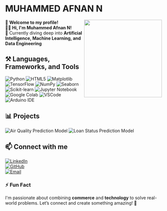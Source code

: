 # **MUHAMMED AFNAN N**

<picture> <img align="right" src="https://github.com/7oSkaaa/7oSkaaa/blob/main/Images/Right_Side.gif?raw=true" width = 250px></picture>

👋 **Welcome to my profile!**  
👨‍💻 **Hi, I'm Muhammed Afnan N!**  
🌱 Currently diving deep into **Artificial Intelligence, Machine Learning, and Data Engineering**  














## ⚒️ **Languages, Frameworks, and Tools**




<div>
  <img src="https://img.shields.io/badge/Python-3776AB?style=for-the-badge&logo=python&logoColor=white" alt="Python"/>
  <img src="https://img.shields.io/badge/HTML5-E34F26?style=for-the-badge&logo=html5&logoColor=white" alt="HTML5"/>
  <img src="https://img.shields.io/badge/Matplotlib-FF8800?style=for-the-badge&logo=python&logoColor=white" alt="Matplotlib"/>
  <img src="https://img.shields.io/badge/TensorFlow-FF6F00?style=for-the-badge&logo=tensorflow&logoColor=white" alt="TensorFlow"/>
<img src="https://img.shields.io/badge/NumPy-013243?style=for-the-badge&logo=numpy&logoColor=white" alt="NumPy"/>
<img src="https://img.shields.io/badge/Seaborn-2E4A62?style=for-the-badge&logo=seaborn&logoColor=white" alt="Seaborn"/>
<img src="https://img.shields.io/badge/ScikitLearn-F7931E?style=for-the-badge&logo=scikitlearn&logoColor=white" alt="Scikit-learn"/>
<img src="https://img.shields.io/badge/Jupyter-DA5B0B?style=for-the-badge&logo=jupyter&logoColor=white" alt="Jupyter Notebook"/>
<img src="https://img.shields.io/badge/Google%20Colab-F9AB00?style=for-the-badge&logo=googlecolab&logoColor=white" alt="Google Colab"/>
<img src="https://img.shields.io/badge/Visual%20Studio%20Code-0078D4?style=for-the-badge&logo=visualstudiocode&logoColor=white" alt="VSCode"/>

<img src="https://img.shields.io/badge/Arduino-00979D?style=for-the-badge&logo=arduino&logoColor=white" alt="Arduino IDE"/>

</div>

## 📊 **Projects**
<img src="https://img.shields.io/badge/Air%20Quality%20Prediction%20Model-4CAF50?style=for-the-badge&logo=cloud&logoColor=white" alt="Air Quality Prediction Model"/>
<img src="https://img.shields.io/badge/Loan%20Status%20Prediction%20Model-0078D4?style=for-the-badge&logo=money&logoColor=white" alt="Loan Status Prediction Model"/>


## 📫 **Connect with me**
[![LinkedIn](https://img.shields.io/badge/LinkedIn-0A66C2?style=for-the-badge&logo=linkedin&logoColor=white)](https://www.linkedin.com/in/muhammed-afnan-n-a91b70329/)  
[![GitHub](https://img.shields.io/badge/GitHub-181717?style=for-the-badge&logo=github&logoColor=white)](https://github.com/afnan0014)  
[![Email](https://img.shields.io/badge/Email-D14836?style=for-the-badge&logo=gmail&logoColor=white)](mailto:afnan14llai@gmail.com)







### ⚡ **Fun Fact**
I'm passionate about combining **commerce** and **technology** to solve real-world problems. Let’s connect and create something amazing! 🚀

